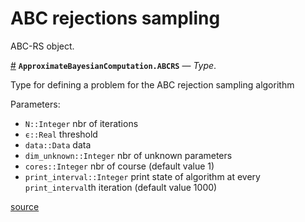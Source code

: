 
<a id='ABC-rejections-sampling-1'></a>

# ABC rejections sampling


ABC-RS object.

<a id='ApproximateBayesianComputation.ABCRS' href='#ApproximateBayesianComputation.ABCRS'>#</a>
**`ApproximateBayesianComputation.ABCRS`** &mdash; *Type*.



Type for defining a problem for the ABC rejection sampling algorithm

Parameters:

  * `N::Integer` nbr of iterations
  * `ϵ::Real` threshold
  * `data::Data` data
  * `dim_unknown::Integer` nbr of unknown parameters
  * `cores::Integer` nbr of course (default value 1)
  * `print_interval::Integer` print state of algorithm at every `print_interval`th iteration (default value 1000)


<a target='_blank' href='https://github.com/SamuelWiqvist/ApproximateBayesianComputation.jl/blob/3dc50ffae08dd9cb9f8f7bc1fae4bdb44f3a61f1/src\abcrs.jl#L2-L14' class='documenter-source'>source</a><br>

